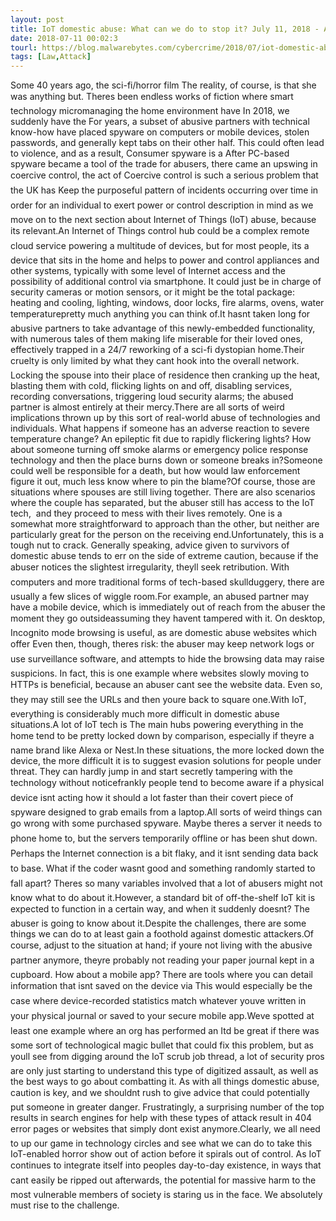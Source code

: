 ```yaml
---
layout: post
title: IoT domestic abuse: What can we do to stop it? July 11, 2018 - A disturbing new use of technology against loved ones has come to light: Internet of Things (IoT) domestic abuse. What is it? And more importantly, what can we do to fight it?CONTINUE READING
date: 2018-07-11 00:02:3
tourl: https://blog.malwarebytes.com/cybercrime/2018/07/iot-domestic-abuse-can-stop/
tags: [Law,Attack]
---
```

Some 40 years ago, the sci-fi/horror film The reality, of course, is that she was anything but. Theres been endless works of fiction where smart technology micromanaging the home environment have In 2018, we suddenly have the For years, a subset of abusive partners with technical know-how have placed spyware on computers or mobile devices, stolen passwords, and generally kept tabs on their other half. This could often lead to violence, and as a result, Consumer spyware is a After PC-based spyware became a tool of the trade for abusers, there came an upswing in coercive control, the act of Coercive control is such a serious problem that the UK has Keep the purposeful pattern of incidents occurring over time in order for an individual to exert power or control description in mind as we move on to the next section about Internet of Things (IoT) abuse, because its relevant.An Internet of Things control hub could be a complex remote cloud service powering a multitude of devices, but for most people, its a device that sits in the home and helps to power and control appliances and other systems, typically with some level of Internet access and the possibility of additional control via smartphone. It could just be in charge of security cameras or motion sensors, or it might be the total package: heating and cooling, lighting, windows, door locks, fire alarms, ovens, water temperaturepretty much anything you can think of.It hasnt taken long for abusive partners to take advantage of this newly-embedded functionality, with numerous tales of them making life miserable for their loved ones, effectively trapped in a 24/7 reworking of a sci-fi dystopian home.Their cruelty is only limited by what they cant hook into the overall network. Locking the spouse into their place of residence then cranking up the heat, blasting them with cold, flicking lights on and off, disabling services, recording conversations, triggering loud security alarms; the abused partner is almost entirely at their mercy.There are all sorts of weird implications thrown up by this sort of real-world abuse of technologies and individuals. What happens if someone has an adverse reaction to severe temperature change? An epileptic fit due to rapidly flickering lights? How about someone turning off smoke alarms or emergency police response technology and then the place burns down or someone breaks in?Someone could well be responsible for a death, but how would law enforcement figure it out, much less know where to pin the blame?Of course, those are situations where spouses are still living together. There are also scenarios where the couple has separated, but the abuser still has access to the IoT tech,  and they proceed to mess with their lives remotely. One is a somewhat more straightforward to approach than the other, but neither are particularly great for the person on the receiving end.Unfortunately, this is a tough nut to crack. Generally speaking, advice given to survivors of domestic abuse tends to err on the side of extreme caution, because if the abuser notices the slightest irregularity, theyll seek retribution. With computers and more traditional forms of tech-based skullduggery, there are usually a few slices of wiggle room.For example, an abused partner may have a mobile device, which is immediately out of reach from the abuser the moment they go outsideassuming they havent tampered with it. On desktop, Incognito mode browsing is useful, as are domestic abuse websites which offer Even then, though, theres risk: the abuser may keep network logs or use surveillance software, and attempts to hide the browsing data may raise suspicions. In fact, this is one example where websites slowly moving to HTTPs is beneficial, because an abuser cant see the website data. Even so, they may still see the URLs and then youre back to square one.With IoT, everything is considerably much more difficult in domestic abuse situations.A lot of IoT tech is The main hubs powering everything in the home tend to be pretty locked down by comparison, especially if theyre a name brand like Alexa or Nest.In these situations, the more locked down the device, the more difficult it is to suggest evasion solutions for people under threat. They can hardly jump in and start secretly tampering with the technology without noticefrankly people tend to become aware if a physical device isnt acting how it should a lot faster than their covert piece of spyware designed to grab emails from a laptop.All sorts of weird things can go wrong with some purchased spyware. Maybe theres a server it needs to phone home to, but the servers temporarily offline or has been shut down. Perhaps the Internet connection is a bit flaky, and it isnt sending data back to base. What if the coder wasnt good and something randomly started to fall apart? Theres so many variables involved that a lot of abusers might not know what to do about it.However, a standard bit of off-the-shelf IoT kit is expected to function in a certain way, and when it suddenly doesnt? The abuser is going to know about it.Despite the challenges, there are some things we can do to at least gain a foothold against domestic attackers.Of course, adjust to the situation at hand; if youre not living with the abusive partner anymore, theyre probably not reading your paper journal kept in a cupboard. How about a mobile app? There are tools where you can detail information that isnt saved on the device via This would especially be the case where device-recorded statistics match whatever youve written in your physical journal or saved to your secure mobile app.Weve spotted at least one example where an org has performed an Itd be great if there was some sort of technological magic bullet that could fix this problem, but as youll see from digging around the IoT scrub job thread, a lot of security pros are only just starting to understand this type of digitized assault, as well as the best ways to go about combatting it. As with all things domestic abuse, caution is key, and we shouldnt rush to give advice that could potentially put someone in greater danger. Frustratingly, a surprising number of the top results in search engines for help with these types of attack result in 404 error pages or websites that simply dont exist anymore.Clearly, we all need to up our game in technology circles and see what we can do to take this IoT-enabled horror show out of action before it spirals out of control. As IoT continues to integrate itself into peoples day-to-day existence, in ways that cant easily be ripped out afterwards, the potential for massive harm to the most vulnerable members of society is staring us in the face. We absolutely must rise to the challenge.